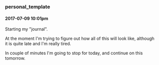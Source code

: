 ### personal_template

#### 2017-07-09 10:01pm

Starting my "journal".

At the moment I'm trying to figure out how all of this will look like, although it is quite late and I'm really tired.

In couple of minutes I'm going to stop for today, and continue on this tomorrow.



